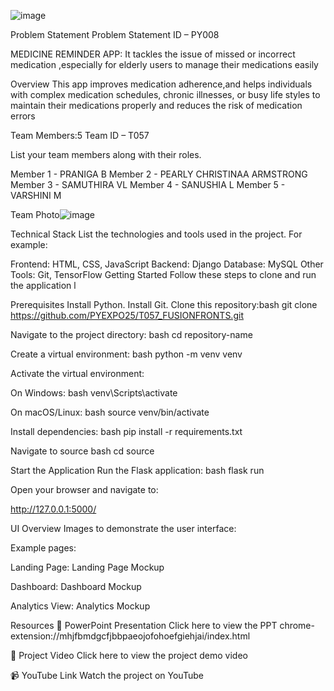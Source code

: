 ![image](https://github.com/user-attachments/assets/397a6cb5-7e26-4d28-9afb-338edeb742b8)

Problem Statement
Problem Statement ID – PY008

MEDICINE REMINDER APP:
It tackles the issue of missed or incorrect medication ,especially for elderly
users to manage their medications easily

Overview
This app improves medication adherence,and helps individuals with complex medication schedules, chronic illnesses, or busy life styles to maintain their medications properly and reduces the risk of medication errors 

Team Members:5
Team ID – T057

List your team members along with their roles.

Member 1 - PRANIGA B
Member 2 - PEARLY CHRISTINAA ARMSTRONG 
Member 3 - SAMUTHIRA VL
Member 4 - SANUSHIA L
Member 5 - VARSHINI M

Team Photo![image](https://github.com/user-attachments/assets/a138f245-9f6a-4e74-9d41-616a97e0d552)


Technical Stack
List the technologies and tools used in the project. For example:

Frontend: HTML, CSS, JavaScript
Backend:  Django
Database:  MySQL
Other Tools:  Git, TensorFlow
Getting Started
Follow these steps to clone and run the application l

Prerequisites
Install Python.
Install Git.
Clone this repository:bash git clone https://github.com/PYEXPO25/T057_FUSIONFRONTS.git

Navigate to the project directory: bash cd repository-name

Create a virtual environment: bash python -m venv venv

Activate the virtual environment:

On Windows: bash venv\Scripts\activate

On macOS/Linux: bash source venv/bin/activate

Install dependencies: bash pip install -r requirements.txt

Navigate to source bash cd source

Start the Application
Run the Flask application: bash flask run

Open your browser and navigate to:

http://127.0.0.1:5000/

UI Overview
Images to demonstrate the user interface:

Example pages:

Landing Page: Landing Page Mockup

Dashboard: Dashboard Mockup

Analytics View: Analytics Mockup

Resources
📄 PowerPoint Presentation
Click here to view the PPT
chrome-extension://mhjfbmdgcfjbbpaeojofohoefgiehjai/index.html

🎥 Project Video
Click here to view the project demo video

📹 YouTube Link
Watch the project on YouTube
